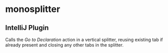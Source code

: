 # monosplitter
## IntelliJ Plugin

Calls the <em>Go to Declaration</em> action in a vertical splitter, reusing existing tab if already present and closing any other tabs in the splitter.
